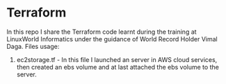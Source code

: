 # Terraform
In this repo I share the Terraform code learnt during the training at LinuxWorld Informatics under the guidance of World Record Holder Vimal Daga.
Files usage:
1. ec2storage.tf - In this file I launched an server in AWS cloud services, then created an ebs volume and at last attached the ebs volume to the server.
